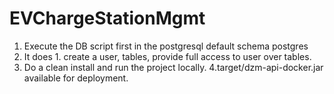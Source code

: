 # EVChargeStationMgmt
1. Execute the DB script first in the postgresql default schema postgres
2. It does 1. create a user, tables, provide full access to user over tables.
3. Do a clean install and run the project locally.
4.target/dzm-api-docker.jar available for deployment.

 
